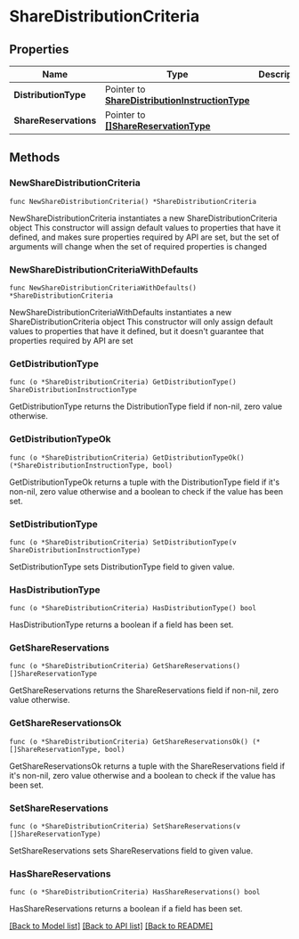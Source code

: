 # ShareDistributionCriteria

## Properties

Name | Type | Description | Notes
------------ | ------------- | ------------- | -------------
**DistributionType** | Pointer to [**ShareDistributionInstructionType**](ShareDistributionInstructionType.md) |  | [optional] 
**ShareReservations** | Pointer to [**[]ShareReservationType**](ShareReservationType.md) |  | [optional] 

## Methods

### NewShareDistributionCriteria

`func NewShareDistributionCriteria() *ShareDistributionCriteria`

NewShareDistributionCriteria instantiates a new ShareDistributionCriteria object
This constructor will assign default values to properties that have it defined,
and makes sure properties required by API are set, but the set of arguments
will change when the set of required properties is changed

### NewShareDistributionCriteriaWithDefaults

`func NewShareDistributionCriteriaWithDefaults() *ShareDistributionCriteria`

NewShareDistributionCriteriaWithDefaults instantiates a new ShareDistributionCriteria object
This constructor will only assign default values to properties that have it defined,
but it doesn't guarantee that properties required by API are set

### GetDistributionType

`func (o *ShareDistributionCriteria) GetDistributionType() ShareDistributionInstructionType`

GetDistributionType returns the DistributionType field if non-nil, zero value otherwise.

### GetDistributionTypeOk

`func (o *ShareDistributionCriteria) GetDistributionTypeOk() (*ShareDistributionInstructionType, bool)`

GetDistributionTypeOk returns a tuple with the DistributionType field if it's non-nil, zero value otherwise
and a boolean to check if the value has been set.

### SetDistributionType

`func (o *ShareDistributionCriteria) SetDistributionType(v ShareDistributionInstructionType)`

SetDistributionType sets DistributionType field to given value.

### HasDistributionType

`func (o *ShareDistributionCriteria) HasDistributionType() bool`

HasDistributionType returns a boolean if a field has been set.

### GetShareReservations

`func (o *ShareDistributionCriteria) GetShareReservations() []ShareReservationType`

GetShareReservations returns the ShareReservations field if non-nil, zero value otherwise.

### GetShareReservationsOk

`func (o *ShareDistributionCriteria) GetShareReservationsOk() (*[]ShareReservationType, bool)`

GetShareReservationsOk returns a tuple with the ShareReservations field if it's non-nil, zero value otherwise
and a boolean to check if the value has been set.

### SetShareReservations

`func (o *ShareDistributionCriteria) SetShareReservations(v []ShareReservationType)`

SetShareReservations sets ShareReservations field to given value.

### HasShareReservations

`func (o *ShareDistributionCriteria) HasShareReservations() bool`

HasShareReservations returns a boolean if a field has been set.


[[Back to Model list]](../README.md#documentation-for-models) [[Back to API list]](../README.md#documentation-for-api-endpoints) [[Back to README]](../README.md)


